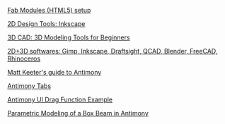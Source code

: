 [Fab Modules (HTML5) setup](fabmodules-html5.html)

[2D Design Tools: Inkscape](inkscape.html)

[3D CAD: 3D Modeling Tools for Beginners](3D_CAD.html)

[2D+3D softwares: Gimp, Inkscape, Draftsight, QCAD, Blender, FreeCAD,
Rhinoceros](cad.html)

[Matt Keeter's guide to
Antimony](https://github.com/mkeeter/antimony/blob/develop/doc/USAGE.md)

[Antimony Tabs](antimony_tabs.html)

[Antimony UI Drag Function Example](antimony_drag_func.html)

[Parametric Modeling of a Box Beam in
Antimony](Parametric_Modeling_Antimony.html "Parametric Modeling of a Box Beam in Antimony")
